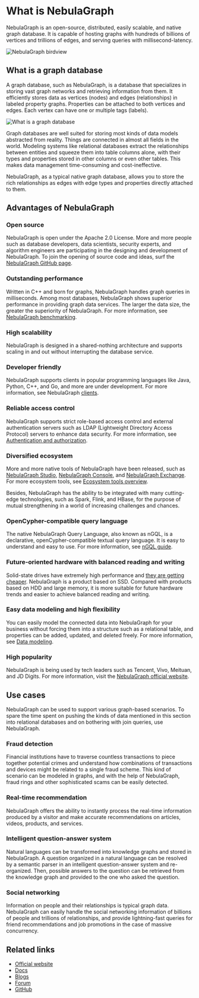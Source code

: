# What is NebulaGraph

NebulaGraph is an open-source, distributed, easily scalable, and native graph database. It is capable of hosting graphs with hundreds of billions of vertices and trillions of edges, and serving queries with millisecond-latency.

![NebulaGraph birdview](https://docs-cdn.nebula-graph.com.cn/figures/architecture_map_2022-08-08_17-37-15.png)

## What is a graph database

A graph database, such as NebulaGraph, is a database that specializes in storing vast graph networks and retrieving information from them. It efficiently stores data as vertices (nodes) and edges (relationships) in labeled property graphs. Properties can be attached to both vertices and edges. Each vertex can have one or multiple tags (labels).

![What is a graph database](https://docs-cdn.nebula-graph.com.cn/docs-2.0/1.introduction/what-is-a-graph-database.png "What is a graph database")

Graph databases are well suited for storing most kinds of data models abstracted from reality. Things are connected in almost all fields in the world. Modeling systems like relational databases extract the relationships between entities and squeeze them into table columns alone, with their types and properties stored in other columns or even other tables. This makes data management time-consuming and cost-ineffective.

NebulaGraph, as a typical native graph database, allows you to store the rich relationships as edges with edge types and properties directly attached to them.

## Advantages of NebulaGraph

### Open source

NebulaGraph is open under the Apache 2.0 License. More and more people such as database developers, data scientists, security experts, and algorithm engineers are participating in the designing and development of NebulaGraph. To join the opening of source code and ideas, surf the [NebulaGraph GitHub page](https://github.com/vesoft-inc/nebula-graph).

### Outstanding performance

Written in C++ and born for graphs, NebulaGraph handles graph queries in milliseconds. Among most databases, NebulaGraph shows superior performance in providing graph data services. The larger the data size, the greater the superiority of NebulaGraph. For more information, see [NebulaGraph benchmarking](https://discuss.nebula-graph.io/t/nebula-graph-1-0-benchmark-report/581).

### High scalability

NebulaGraph is designed in a shared-nothing architecture and supports scaling in and out without interrupting the database service.

### Developer friendly

NebulaGraph supports clients in popular programming languages like Java, Python, C++, and Go, and more are under development. For more information, see NebulaGraph [clients](../20.appendix/6.eco-tool-version.md).

### Reliable access control

NebulaGraph supports strict role-based access control and external authentication servers such as LDAP (Lightweight Directory Access Protocol) servers to enhance data security. For more information, see [Authentication and authorization](../7.data-security/1.authentication/1.authentication.md).

### Diversified ecosystem

More and more native tools of NebulaGraph have been released, such as [NebulaGraph Studio](https://github.com/vesoft-inc/nebula-web-docker), [NebulaGraph Console](https://github.com/vesoft-inc/nebula-console), and [NebulaGraph Exchange](https://github.com/vesoft-inc/nebula-exchange). For more ecosystem tools, see [Ecosystem tools overview](../20.appendix/6.eco-tool-version.md).

Besides, NebulaGraph has the ability to be integrated with many cutting-edge technologies, such as Spark, Flink, and HBase, for the purpose of mutual strengthening in a world of increasing challenges and chances.

### OpenCypher-compatible query language

The native NebulaGraph Query Language, also known as nGQL, is a declarative, openCypher-compatible textual query language. It is easy to understand and easy to use. For more information, see [nGQL guide](../3.ngql-guide/1.nGQL-overview/1.overview.md).

### Future-oriented hardware with balanced reading and writing

Solid-state drives have extremely high performance and [they are getting cheaper](https://blocksandfiles.com/wp-content/uploads/2021/01/Wikibon-SSD-less-than-HDD-in-2026.jpg). NebulaGraph is a product based on SSD. Compared with products based on HDD and large memory, it is more suitable for future hardware trends and easier to achieve balanced reading and writing.

### Easy data modeling and high flexibility

You can easily model the connected data into NebulaGraph for your business without forcing them into a structure such as a relational table, and properties can be added, updated, and deleted freely. For more information, see [Data modeling](2.data-model.md).

### High popularity

NebulaGraph is being used by tech leaders such as Tencent, Vivo, Meituan, and JD Digits. For more information, visit the [NebulaGraph official website](https://nebula-graph.io/).

## Use cases

NebulaGraph can be used to support various graph-based scenarios. To spare the time spent on pushing the kinds of data mentioned in this section into relational databases and on bothering with join queries, use NebulaGraph.

### Fraud detection

Financial institutions have to traverse countless transactions to piece together potential crimes and understand how combinations of transactions and devices might be related to a single fraud scheme. This kind of scenario can be modeled in graphs, and with the help of NebulaGraph, fraud rings and other sophisticated scams can be easily detected.

### Real-time recommendation

NebulaGraph offers the ability to instantly process the real-time information produced by a visitor and make accurate recommendations on articles, videos, products, and services.

### Intelligent question-answer system

Natural languages can be transformed into knowledge graphs and stored in NebulaGraph. A question organized in a natural language can be resolved by a semantic parser in an intelligent question-answer system and re-organized. Then, possible answers to the question can be retrieved from the knowledge graph and provided to the one who asked the question.

### Social networking

Information on people and their relationships is typical graph data. NebulaGraph can easily handle the social networking information of billions of people and trillions of relationships, and provide lightning-fast queries for friend recommendations and job promotions in the case of massive concurrency.

## Related links

- [Official website](https://www.vesoft.com/en/)
- [Docs](https://docs.nebula-graph.io/master/)
- [Blogs](https://nebula-graph.io/posts/)
- [Forum](https://discuss.nebula-graph.io)
- [GitHub](https://github.com/vesoft-inc)
